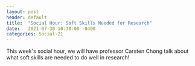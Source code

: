 ```yaml
---
layout: post
header: default
title:  "Social Hour: Soft Skills Needed for Research"
date:   2021-07-30 10:30:00 -0400
categories: Social-21
---
```

This week's social hour, we will have professor Carsten Chong talk about what soft skills are needed to do well in research!
